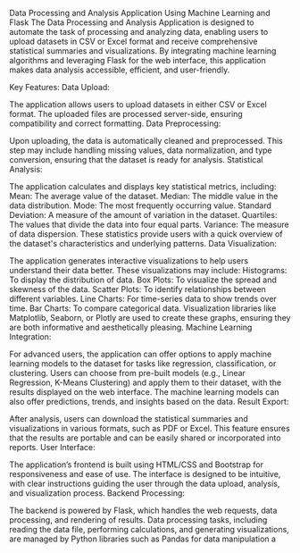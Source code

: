 Data Processing and Analysis Application Using Machine Learning and Flask
The Data Processing and Analysis Application is designed to automate the task of processing and analyzing data, enabling users to upload datasets in CSV or Excel format and receive comprehensive statistical summaries and visualizations. By integrating machine learning algorithms and leveraging Flask for the web interface, this application makes data analysis accessible, efficient, and user-friendly.

Key Features:
Data Upload:

The application allows users to upload datasets in either CSV or Excel format. The uploaded files are processed server-side, ensuring compatibility and correct formatting.
Data Preprocessing:

Upon uploading, the data is automatically cleaned and preprocessed. This step may include handling missing values, data normalization, and type conversion, ensuring that the dataset is ready for analysis.
Statistical Analysis:

The application calculates and displays key statistical metrics, including:
Mean: The average value of the dataset.
Median: The middle value in the data distribution.
Mode: The most frequently occurring value.
Standard Deviation: A measure of the amount of variation in the dataset.
Quartiles: The values that divide the data into four equal parts.
Variance: The measure of data dispersion.
These statistics provide users with a quick overview of the dataset's characteristics and underlying patterns.
Data Visualization:

The application generates interactive visualizations to help users understand their data better. These visualizations may include:
Histograms: To display the distribution of data.
Box Plots: To visualize the spread and skewness of the data.
Scatter Plots: To identify relationships between different variables.
Line Charts: For time-series data to show trends over time.
Bar Charts: To compare categorical data.
Visualization libraries like Matplotlib, Seaborn, or Plotly are used to create these graphs, ensuring they are both informative and aesthetically pleasing.
Machine Learning Integration:

For advanced users, the application can offer options to apply machine learning models to the dataset for tasks like regression, classification, or clustering.
Users can choose from pre-built models (e.g., Linear Regression, K-Means Clustering) and apply them to their dataset, with the results displayed on the web interface.
The machine learning models can also offer predictions, trends, and insights based on the data.
Result Export:

After analysis, users can download the statistical summaries and visualizations in various formats, such as PDF or Excel. This feature ensures that the results are portable and can be easily shared or incorporated into reports.
User Interface:

The application’s frontend is built using HTML/CSS and Bootstrap for responsiveness and ease of use.
The interface is designed to be intuitive, with clear instructions guiding the user through the data upload, analysis, and visualization process.
Backend Processing:

The backend is powered by Flask, which handles the web requests, data processing, and rendering of results.
Data processing tasks, including reading the data file, performing calculations, and generating visualizations, are managed by Python libraries such as Pandas for data manipulation a
